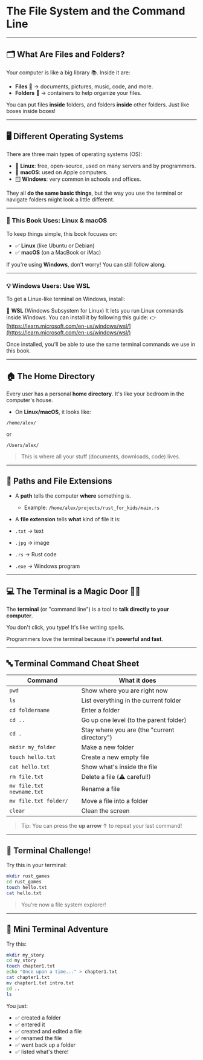 # The File System and the Command Line

---

## 🗂️ What Are Files and Folders?

Your computer is like a big library 📚. Inside it are:

- **Files** 📄 → documents, pictures, music, code, and more.
- **Folders** 📁 → containers to help organize your files.

You can put files **inside** folders, and folders **inside** other folders. Just like boxes inside boxes!

---

## 🖥️ Different Operating Systems

There are three main types of operating systems (OS):

- 🐧 **Linux**: free, open-source, used on many servers and by programmers.
- 🍎 **macOS**: used on Apple computers.
- 🪟 **Windows**: very common in schools and offices.

They all **do the same basic things**, but the way you use the terminal or navigate folders might look a little different.

---

### 📌 This Book Uses: Linux & macOS

To keep things simple, this book focuses on:

- ✅ **Linux** (like Ubuntu or Debian)
- ✅ **macOS** (on a MacBook or iMac)

If you're using **Windows**, don't worry! You can still follow along.

---

### 💡 Windows Users: Use WSL

To get a Linux-like terminal on Windows, install:

🔧 **WSL** (Windows Subsystem for Linux)
It lets you run Linux commands inside Windows.
You can install it by following this guide:
👉 [https://learn.microsoft.com/en-us/windows/wsl/](https://learn.microsoft.com/en-us/windows/wsl/)

Once installed, you'll be able to use the same terminal commands we use in this book.

---

## 🏠 The Home Directory

Every user has a personal **home directory**. It's like your bedroom in the computer's house.

- On **Linux/macOS**, it looks like:

```text
/home/alex/
```

or

```text
/Users/alex/
```

> This is where all your stuff (documents, downloads, code) lives.

---

## 📜 Paths and File Extensions

- A **path** tells the computer **where** something is.
  - Example: `/home/alex/projects/rust_for_kids/main.rs`

- A **file extension** tells **what** kind of file it is:
- `.txt` → text
- `.jpg` → image
- `.rs` → Rust code
- `.exe` → Windows program

---

## 💻 The Terminal is a Magic Door 🧙‍♂️

The **terminal** (or "command line") is a tool to **talk directly to your computer**.

You don't click, you type! It's like writing spells.

Programmers love the terminal because it's **powerful and fast**.

---

## 🔤 Terminal Command Cheat Sheet

| Command                   | What it does                                 |
| ------------------------- | -------------------------------------------- |
| `pwd`                     | Show where you are right now                 |
| `ls`                      | List everything in the current folder        |
| `cd foldername`           | Enter a folder                               |
| `cd ..`                   | Go up one level (to the parent folder)       |
| `cd .`                    | Stay where you are (the "current directory") |
| `mkdir my_folder`         | Make a new folder                            |
| `touch hello.txt`         | Create a new empty file                      |
| `cat hello.txt`           | Show what's inside the file                  |
| `rm file.txt`             | Delete a file (⚠️ careful!)                   |
| `mv file.txt newname.txt` | Rename a file                                |
| `mv file.txt folder/`     | Move a file into a folder                    |
| `clear`                   | Clean the screen                             |

> Tip: You can press the **up arrow** ↑ to repeat your last command!

---

## 🧭 Terminal Challenge!

Try this in your terminal:

```bash
mkdir rust_games
cd rust_games
touch hello.txt
cat hello.txt
```

> You're now a file system explorer!

---

## 🧭 Mini Terminal Adventure

Try this:

```bash
mkdir my_story
cd my_story
touch chapter1.txt
echo "Once upon a time..." > chapter1.txt
cat chapter1.txt
mv chapter1.txt intro.txt
cd ..
ls
```

You just:

- ✅ created a folder
- ✅ entered it
- ✅ created and edited a file
- ✅ renamed the file
- ✅ went back up a folder
- ✅ listed what's there!
